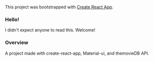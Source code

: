 This project was bootstrapped with [Create React App](https://github.com/facebook/create-react-app).

### Hello!

I didn't expect anyone to read this. Welcome!

### Overview

A project made with create-react-app, Material-ui, and themovieDB API.
